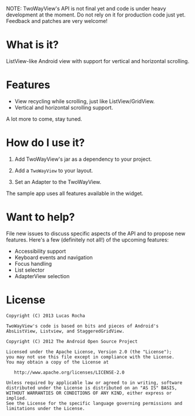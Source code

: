 NOTE: TwoWayView's API is not final yet and code is under heavy development
at the moment. Do not rely on it for production code just yet. Feedback and
patches are very welcome!

What is it?
===========

ListView-like Android view with support for vertical and horizontal scrolling.

Features
========

* View recycling while scrolling, just like ListView/GridView.
* Vertical and horizontal scrolling support.

A lot more to come, stay tuned.

How do I use it?
================

1. Add TwoWayView's jar as a dependency to your project.

2. Add a `TwoWayView` to your layout.

3. Set an Adapter to the TwoWayView.

The sample app uses all features available in the widget.

Want to help?
=============

File new issues to discuss specific aspects of the API and to propose new
features. Here's a few (definitely not all!) of the upcoming features:

* Accessibility support
* Keyboard events and navigation
* Focus handling
* List selector
* AdapterView selection

License
=======

    Copyright (C) 2013 Lucas Rocha

    TwoWayView's code is based on bits and pieces of Android's
    AbsListView, Listview, and StaggeredGridView.

    Copyright (C) 2012 The Android Open Source Project

    Licensed under the Apache License, Version 2.0 (the "License");
    you may not use this file except in compliance with the License.
    You may obtain a copy of the License at

       http://www.apache.org/licenses/LICENSE-2.0

    Unless required by applicable law or agreed to in writing, software
    distributed under the License is distributed on an "AS IS" BASIS,
    WITHOUT WARRANTIES OR CONDITIONS OF ANY KIND, either express or implied.
    See the License for the specific language governing permissions and
    limitations under the License.

